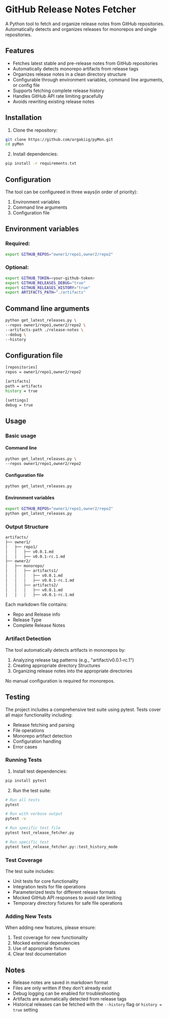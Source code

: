 # GitHub Release Notes Fetcher

A Python tool to fetch and organize release notes from GitHub repositories. Automatically detects and organizes releases for monorepos and single repositories.

## Features

- Fetches latest stable and pre-release notes from GitHub repositories
- Automatically detects monorepo artifacts from release tags
- Organizes release notes in a clean directory structure
- Configurable through environment variables, command line arguments, or config file
- Supports fetching complete release history
- Handles GitHub API rate limiting gracefully
- Avoids rewriting existing release notes

## Installation

1. Clone the repository:

```bash
git clone https://github.com/argakiig/pyMon.git
cd pyMon
```

2. Install dependencies:

```bash
pip install -r requirements.txt
```

## Configuration

The tool can be configureed in three ways(in order of priority):

1. Environment variables
2. Command line arguments
3. Configuration file

## Environment variables

### Required:
```bash
export GITHUB_REPOS="owner1/repo1,owner2/repo2"

```

### Optional:
```bash
export GITHUB_TOKEN=<your-github-token>
export GITHUB_RELEASES_DEBUG="true"
export GITHUB_RELEASES_HISTORY="true"
export ARTIFACTS_PATH="./artifacts"
```

## Command line arguments

```bash
python get_latest_releases.py \
--repos owner1/repo1,owner2/repo2 \
--artifacts-path ./release-notes \
--debug \
--history
```

## Configuration file

```bash
[repositories]
repos = owner1/repo1,owner2/repo2

[artifacts]
path = artifacts
history = true

[settings]
debug = true
```

## Usage

### Basic usage

#### Command line
```bash
python get_latest_releases.py \
--repos owner1/repo1,owner2/repo2
```

#### Configuration file

```bash
python get_latest_releases.py
```

#### Environment variables

```bash
export GITHUB_REPOS="owner1/repo1,owner2/repo2"
python get_latest_releases.py
```

### Output Structure

```bash
artifacts/
├── owner1/
│   ├── repo1/
│   │   ├── v0.0.1.md
│   │   ├── v0.0.1-rc.1.md
├── owner2/
│   ├── monorepo/
│   │   ├── artifacts1/
│   │   │   ├── v0.0.1.md
│   │   │   ├── v0.0.1-rc.1.md
│   │   ├── artifacts2/
│   │   │   ├── v0.0.1.md
│   │   │   ├── v0.0.1-rc.1.md
```

Each markdown file contains:
- Repo and Release info
- Release Type
- Complete Release Notes

### Artifact Detection

The tool automatically detects artifacts in monorepos by:
1. Analyzing release tag patterns (e.g., "artifact/v0.0.1-rc.1")
2. Creating appropriate directory Structures
3. Organizing release notes into the appropriate directories

No manual configuration is required for monorepos.

## Testing

The project includes a comprehensive test suite using pytest. Tests cover all major functionality including:
- Release fetching and parsing
- File operations
- Monorepo artifact detection
- Configuration handling
- Error cases

### Running Tests

1. Install test dependencies:
```bash
pip install pytest
```

2. Run the test suite:
```bash
# Run all tests
pytest

# Run with verbose output
pytest -v

# Run specific test file
pytest test_release_fetcher.py

# Run specific test
pytest test_release_fetcher.py::test_history_mode
```

### Test Coverage

The test suite includes:
- Unit tests for core functionality
- Integration tests for file operations
- Parameterized tests for different release formats
- Mocked GitHub API responses to avoid rate limiting
- Temporary directory fixtures for safe file operations

### Adding New Tests

When adding new features, please ensure:
1. Test coverage for new functionality
2. Mocked external dependencies
3. Use of appropriate fixtures
4. Clear test documentation

## Notes

- Release notes are saved in markdown format
- Files are only written if they don't already exist
- Debug logging can be enabled for troubleshooting
- Artifacts are automatically detected from release tags
- Historical releases can be fetched with the `--history` flag or `history = true` setting